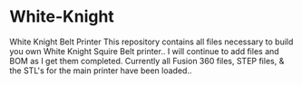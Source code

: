 # White-Knight
White Knight Belt Printer
This repository contains all files necessary to build you own White Knight Squire Belt printer..
I will continue to add files and BOM as I get them completed.  Currently all Fusion 360 files, STEP files, & the STL's for the main printer have been loaded..

